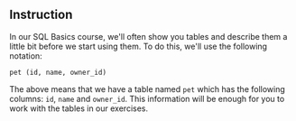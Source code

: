 ## Instruction
In our SQL Basics course, we'll often show you tables and describe them a little bit before we start using them. To do this, we'll use the following notation:

`pet (id, name, owner_id)`

The above means that we have a table named `pet` which has the following columns: `id`, `name` and `owner_id`. This information will be enough for you to work with the tables in our exercises.